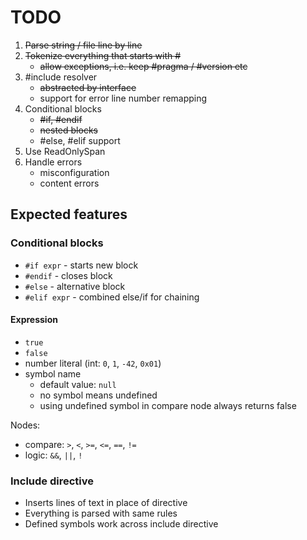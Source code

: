 # TODO

1. ~~Parse string / file line by line~~
2. ~~Tokenize everything that starts with #~~ 
   * ~~allow exceptions, i.e. keep #pragma / #version etc~~
3. #include resolver
   * ~~abstracted by interface~~
   * support for error line number remapping 
4. Conditional blocks
   * ~~#if, #endif~~
   * ~~nested blocks~~
   * #else, #elif support
5. Use ReadOnlySpan<char>
6. Handle errors
   * misconfiguration
   * content errors


## Expected features

### Conditional blocks

- `#if expr` - starts new block
- `#endif` - closes block
- `#else` - alternative block
- `#elif expr` - combined else/if for chaining

#### Expression

- `true`
- `false`
- number literal (int: `0`, `1`, `-42`, `0x01`)
- symbol name
  - default value: `null`
  - no symbol means undefined
  - using undefined symbol in compare node always returns false

Nodes:
- compare: `>`, `<`, `>=`, `<=`, `==`, `!=`
- logic: `&&`, `||`, `!`

### Include directive

- Inserts lines of text in place of directive
- Everything is parsed with same rules
- Defined symbols work across include directive